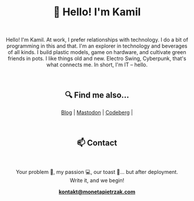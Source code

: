 <h1 align="center">🙂 Hello! I'm Kamil</h1>
<br>
<p align="center">
Hello! I'm Kamil.
At work, I prefer relationships with technology. I do a bit of programming in this and that.
I'm an explorer in technology and beverages of all kinds.
I build plastic models, game on hardware, and cultivate green friends in pots.
I like things old and new. Electro Swing, Cyberpunk, that's what connects me. In short, I'm IT – hello.
</p>
<br>
<h2 align="center">🔍 Find me also...</h2>
<p align="center">
  <a href="https://monetapietrzak.com">Blog</a> |
  <a href="https://mastodon.social/@MonetaPietrzak">Mastodon</a> |
  <a href="https://codeberg.org/KamilPietrzak">Codeberg</a> |
</p>
<br>
<h2 align="center">📫 Contact</h2>
<br>
<p align="center">Your problem 🌟, my passion 💻, our toast 🥂... but after deployment. <br>
Write it, and we begin!
</p>
<p align="center"><a href="mailto:kontakt@monetapietrzak.com"><b>kontakt@monetapietrzak.com</b></a></p>
